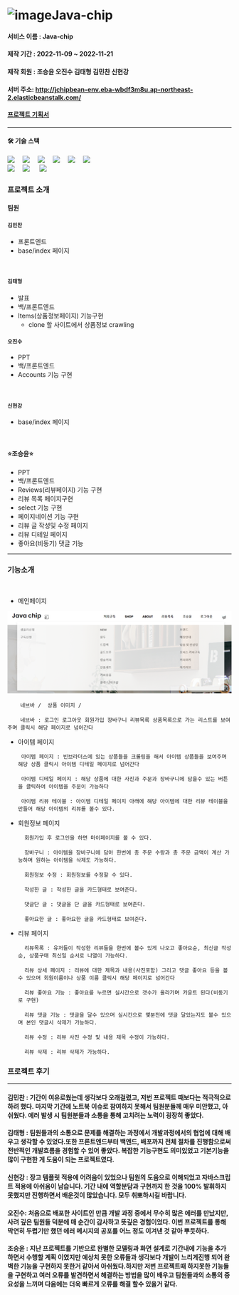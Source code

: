 # ![image](https://user-images.githubusercontent.com/60389344/203085314-22672e1d-2896-4973-a311-0fb43afa517c.png)Java-chip

#### 서비스 이름 : Java-chip
#### 제작 기간 : 2022-11-09 ~ 2022-11-21
#### 제작 회원 : 조승윤 오진수 김태형 김민찬 신현강
#### 서버 주소: http://jchipbean-env.eba-wbdf3m8u.ap-northeast-2.elasticbeanstalk.com/
#### [프로젝트 기획서](https://www.notion.so/hg-edu/19-Java-chip-3b19c81899de4278b0e46ce8e4b216e7)

<hr>

#### 🛠️ 기술 스택

<img src="https://img.shields.io/badge/HTML5-E34F26?style=flat-square&logo=HTML5&logoColor=ffffff"/> 　<img src="https://img.shields.io/badge/Django-092E20?style=flat-square&logo=Django&logoColor=ffffff"/> 　<img src="https://img.shields.io/badge/Python-3776AB?style=flat-square&logo=Python&logoColor=ffffff"/> 　<img src="https://img.shields.io/badge/JavaScript-F7DF1E?style=flat-square&logo=JavaScript&logoColor=ffffff"/> 　<img src="https://img.shields.io/badge/CSS-1572B6?style=flat-square&logo=CSS3&logoColor=ffffff"/> 　<img src="https://img.shields.io/badge/SQLite-003B57?style=flat-square&logo=SQLite&logoColor=ffffff"/>  
<img src="https://img.shields.io/badge/Amazon AWS-FF9900?style=flat-square&logo=SQLite&logoColor=ffffff"/>  　<img src="https://img.shields.io/badge/Bootstrap-7952B3?style=flat-square&logo=SQLite&logoColor=ffffff"/>   　 <img src="https://img.shields.io/badge/GitHub Actions-2088FF?style=flat-square&logo=SQLite&logoColor=ffffff"/> 



### 프로젝트 소개

#### 팀원  

#### `김민찬`
- 프론트엔드
- base/index 페이지
<br>

#### `김태형`
- 발표
- 백/프론트엔드
- Items(상품정보페이지) 기능구현
  - clone 할 사이트에서 상품정보 crawling


#### `오진수`
- PPT
- 백/프론트엔드
- Accounts 기능 구현
<br>

#### `신현강`
- base/index 페이지
<br>

#### ⭐조승윤⭐
- PPT
- 백/프론트엔드
- Reviews(리뷰페이지) 기능 구현
 -  리뷰 목록 페이지구현 
   -  select 기능 구현
   - 페이지네이션 기능 구현
 - 리뷰 글 작성및 수정 페이지
 - 리뷰 디테일 페이지 
 - 좋아요(비동기) 댓글 기능     

<hr>

### 기능소개

<br>


- 메인페이지

![nava](README.assets/nava1.png)

        네브바 /  상품 이미지 / 

        네브바 : 로그인 로그아웃 회원가입 장바구니 리뷰목록 상품목록으로 가는 리스트를 보여주며 클릭시 해당 페이지로 넘어간다
    


-  아이템 페이지
    

        아이템 페이지 : 빈브라더스에 있는 상품들을 크롤링을 해서 아이템 상품들을 보여주며 해당 상품 클릭시 아이템 디테일 페이지로 넘어간다

        아이템 디테일 페이지 : 해당 상품에 대한 사진과 주문과 장바구니에 담을수 있는 버튼을 클릭하여 아이템을 주문이 가능하다

        아이템 리뷰 테이블 : 아이템 디테일 페이지 아래에 해당 아이템에 대한 리뷰 테이블을 만들어 해당 아이템의 리뷰를 볼수 있다.


- 회원정보 페이지


        회원가입 후 로그인을 하면 마이페이지를 볼 수 있다.
        
        장바구니 : 아이템을 장바구니에 담아 한번에 총 주문 수량과 총 주문 금액이 계산 가능하며 원하는 아이템을 삭제도 가능하다.

        회원정보 수정 : 회원정보를 수정할 수 있다.

        작성한 글 : 작성한 글을 카드형태로 보여준다.

        댓글단 글 : 댓글을 단 글을 카드형태로 보여준다.

        좋아요한 글 : 좋아요한 글을 카드형태로 보여준다.


- 리뷰 페이지 
        

        리뷰목록 : 유저들이 작성한 리뷰들을 한번에 볼수 있게 나오고 좋아요순, 최신글 작성순, 상품구매 최신일 순서로 나열이 가능하다.

        리뷰 상세 페이지 : 리뷰에 대한 제목과 내용(사진포함) 그리고 댓글 좋아요 등을 볼수 있으며 회원이름이나 상품 이름 클릭시 해당 페이지로 넘어간다

        리뷰 좋아요 기능 : 좋아요를 누르면 실시간으로 갯수가 올라가며 카운트 된다(비동기로 구현)

        리뷰 댓글 기능 : 댓글을 달수 있으며 실시간으로 몇분전에 댓글 달았는지도 볼수 있으며 본인 댓글시 삭제가 가능하다.

        리뷰 수정 : 리뷰 사진 수정 및 내용 제목 수정이 가능하다.

        리뷰 삭제 : 리뷰 삭제가 가능하다.






### 프로젝트 후기 
<hr>

#### 김민찬 : 기간이 여유로웠는데 생각보다 오래걸렸고, 저번 프로젝트 때보다는 적극적으로 하려 했다. 마지막 기간에 노트북 이슈로 참여하지 못해서 팀원분들께 매우 미안했고, 아쉬웠다. 에러 발생 시 팀원분들과 소통을 통해 고치려는 노력이 굉장히 좋았다.

#### 김태형 : 팀원들과의 소통으로 문제를 해결하는 과정에서 개발과정에서의 협업에 대해 배우고 생각할 수 있었다.또한 프론트엔드부터 백엔드, 배포까지 전체 절차를 진행함으로써 전반적인 개발흐름을 경험할 수 있어 좋았다. 복잡한 기능구현도 의미있었고 기본기능을 많이 구현한 게 도움이 되는 프로젝트였다.

#### 신현강 : 장고 템플릿 적용에 어려움이 있었으나 팀원의 도움으로 이해되었고 자바스크립트 적용에 아쉬움이 남습니다. 기간 내에 역할분담과 구현까지 한 것을 100% 발휘하지 못했지만 진행하면서 배운것이 많았습니다. 모두 취뽀하시길 바랍니다.

#### 오진수: 처음으로 배포한 사이트인 만큼 개발 과정 중에서 무수히 많은 에러를 만났지만, 사려 깊은 팀원들 덕분에 매 순간이 감사하고 뜻깊은 경험이었다. 이번 프로젝트를 통해 막연히 두렵기만 했던 에러 메시지의 공포를 어느 정도 이겨낸 것 같아 뿌듯하다. 

#### 조승윤 : 지난 프로젝트를 기반으로 완별한 모델링과 화면 설계로 기간내에 기능을 추가하면서 수행할 계획 이였지만 예상치 못한 오류들과 생각보다 개발이 느리게진행 되어 완벽한 기능을 구현하지 못한거 같아서 아쉬웠다.하지만 저번 프로젝트때 하지못한 기능들을 구현하고 여러 오류를 발견하면서 해결하는 방법을 많이 배우고 팀원들과의 소통의 중요성을 느끼며 다음에는 더욱 빠르게 오류를 해결 할수 있을거 같다.
